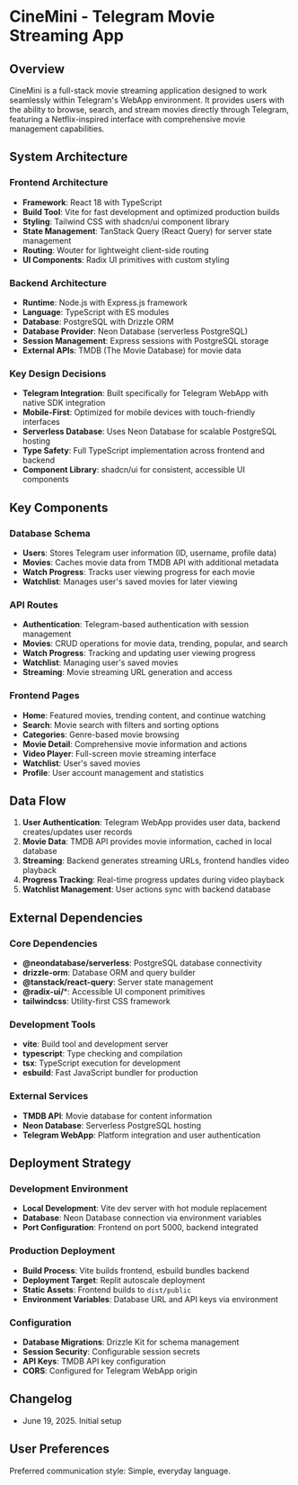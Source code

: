 # CineMini - Telegram Movie Streaming App

## Overview

CineMini is a full-stack movie streaming application designed to work seamlessly within Telegram's WebApp environment. It provides users with the ability to browse, search, and stream movies directly through Telegram, featuring a Netflix-inspired interface with comprehensive movie management capabilities.

## System Architecture

### Frontend Architecture
- **Framework**: React 18 with TypeScript
- **Build Tool**: Vite for fast development and optimized production builds
- **Styling**: Tailwind CSS with shadcn/ui component library
- **State Management**: TanStack Query (React Query) for server state management
- **Routing**: Wouter for lightweight client-side routing
- **UI Components**: Radix UI primitives with custom styling

### Backend Architecture
- **Runtime**: Node.js with Express.js framework
- **Language**: TypeScript with ES modules
- **Database**: PostgreSQL with Drizzle ORM
- **Database Provider**: Neon Database (serverless PostgreSQL)
- **Session Management**: Express sessions with PostgreSQL storage
- **External APIs**: TMDB (The Movie Database) for movie data

### Key Design Decisions
- **Telegram Integration**: Built specifically for Telegram WebApp with native SDK integration
- **Mobile-First**: Optimized for mobile devices with touch-friendly interfaces
- **Serverless Database**: Uses Neon Database for scalable PostgreSQL hosting
- **Type Safety**: Full TypeScript implementation across frontend and backend
- **Component Library**: shadcn/ui for consistent, accessible UI components

## Key Components

### Database Schema
- **Users**: Stores Telegram user information (ID, username, profile data)
- **Movies**: Caches movie data from TMDB API with additional metadata
- **Watch Progress**: Tracks user viewing progress for each movie
- **Watchlist**: Manages user's saved movies for later viewing

### API Routes
- **Authentication**: Telegram-based authentication with session management
- **Movies**: CRUD operations for movie data, trending, popular, and search
- **Watch Progress**: Tracking and updating user viewing progress
- **Watchlist**: Managing user's saved movies
- **Streaming**: Movie streaming URL generation and access

### Frontend Pages
- **Home**: Featured movies, trending content, and continue watching
- **Search**: Movie search with filters and sorting options
- **Categories**: Genre-based movie browsing
- **Movie Detail**: Comprehensive movie information and actions
- **Video Player**: Full-screen movie streaming interface
- **Watchlist**: User's saved movies
- **Profile**: User account management and statistics

## Data Flow

1. **User Authentication**: Telegram WebApp provides user data, backend creates/updates user records
2. **Movie Data**: TMDB API provides movie information, cached in local database
3. **Streaming**: Backend generates streaming URLs, frontend handles video playback
4. **Progress Tracking**: Real-time progress updates during video playback
5. **Watchlist Management**: User actions sync with backend database

## External Dependencies

### Core Dependencies
- **@neondatabase/serverless**: PostgreSQL database connectivity
- **drizzle-orm**: Database ORM and query builder
- **@tanstack/react-query**: Server state management
- **@radix-ui/***: Accessible UI component primitives
- **tailwindcss**: Utility-first CSS framework

### Development Tools
- **vite**: Build tool and development server
- **typescript**: Type checking and compilation
- **tsx**: TypeScript execution for development
- **esbuild**: Fast JavaScript bundler for production

### External Services
- **TMDB API**: Movie database for content information
- **Neon Database**: Serverless PostgreSQL hosting
- **Telegram WebApp**: Platform integration and user authentication

## Deployment Strategy

### Development Environment
- **Local Development**: Vite dev server with hot module replacement
- **Database**: Neon Database connection via environment variables
- **Port Configuration**: Frontend on port 5000, backend integrated

### Production Deployment
- **Build Process**: Vite builds frontend, esbuild bundles backend
- **Deployment Target**: Replit autoscale deployment
- **Static Assets**: Frontend builds to `dist/public`
- **Environment Variables**: Database URL and API keys via environment

### Configuration
- **Database Migrations**: Drizzle Kit for schema management
- **Session Security**: Configurable session secrets
- **API Keys**: TMDB API key configuration
- **CORS**: Configured for Telegram WebApp origin

## Changelog

- June 19, 2025. Initial setup

## User Preferences

Preferred communication style: Simple, everyday language.